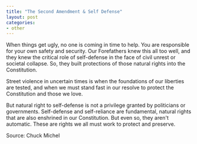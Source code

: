 ```yaml
---
title: "The Second Amendment & Self Defense"
layout: post
categories:
- other
---
```


When things get ugly, no one is coming in time to help. You are responsible for your own safety and security. Our Forefathers knew this all too well, and they knew the critical role of self-defense in the face of civil unrest or societal collapse. So, they built protections of those natural rights into the Constitution.

Street violence in uncertain times is when the foundations of our liberties are tested, and when we must stand fast in our resolve to protect the Constitution and those we love.

But natural right to self-defense is not a privilege granted by politicians or governments. Self-defense and self-reliance are fundamental, natural rights that are also enshrined in our Constitution. But even so, they aren't automatic. These are rights we all must work to protect and preserve.

Source: Chuck Michel
